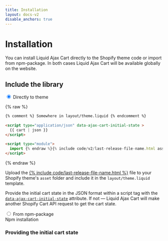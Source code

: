 ```yaml
---
title: Installation
layout: docs-v2
disable_anchors: true
---
```


# Installation

<p class="lead">
You can install Liquid Ajax Cart directly to the Shopify theme code or import from npm-package.
In both cases Liquid Ajax Cart will be available globally on the website.
</p>

## Include the library

<div class="tabs">
    <input type="radio" name="installation_types" id="installation_type_direct" checked />
    <label for="installation_type_direct">Directly to theme</label>
<div class="guide-row__col" markdown="1">

{% raw %}
```html
{% comment %} Somewhere in layout/theme.liquid {% endcomment %}
 
<script type="application/json" data-ajax-cart-initial-state >
  {{ cart | json }}
</script>
 
<script type="module">
  import {% endraw %}{% include code/v2/last-release-file-name.html asset_url=true %}{% raw %};
</script>
```
{% endraw %}

Upload the <a href="{{ last_release_file.path }}" download >{% include code/last-release-file-name.html %}</a> file to your Shopify theme's `asset` folder and include it in the `layout/theme.liquid` template.

Provide the initial cart state in the JSON format within a script tag with the [`data-ajax-cart-initial-state`](/v1/reference/data-ajax-cart-initial-state/) attribute. If not — Liquid Ajax Cart will make another Shopify Cart API request to get the cart state.

</div>
    <input type="radio" name="installation_types" id="installation_type_npm" />
    <label for="installation_type_npm">From npm-package</label> 
    <div>
        Npm installation
    </div>
</div>

### Providing the initial cart state